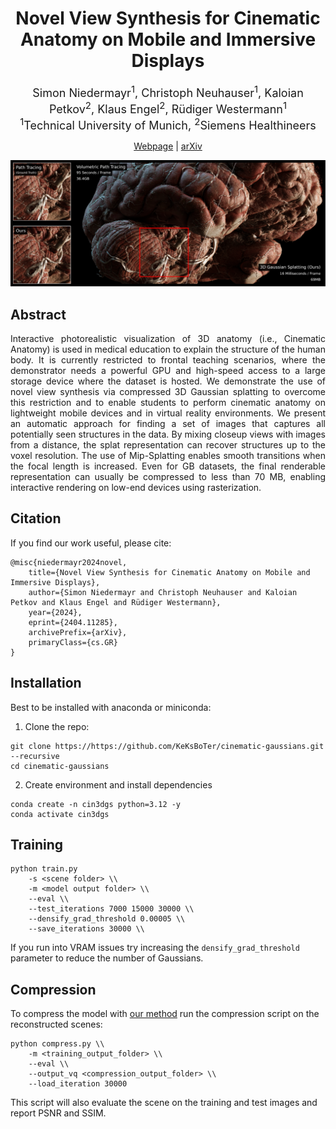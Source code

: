 
<div align="center" >

# Novel View Synthesis for Cinematic Anatomy on Mobile and Immersive Displays


<font size="4">
 Simon Niedermayr<sup>1</sup>, Christoph Neuhauser<sup>1</sup>, Kaloian Petkov<sup>2</sup>, Klaus Engel<sup>2</sup>, Rüdiger Westermann<sup>1</sup>

</font>
<br>

<font size="4">
<sup>1</sup>Technical University of Munich, <sup>2</sup>Siemens Healthineers 
</font>

<a href="https://keksboter.github.io/cinematic-gaussians/">Webpage</a> | <a href="https://arxiv.org/abs/2404.11285">arXiv</a> 

<img src="docs/static/img/preview.svg">

</div>

## Abstract
<div style="text-align:justify">
Interactive photorealistic visualization of 3D anatomy (i.e., Cinematic Anatomy) is used in medical education to explain the structure of the human body. It is currently restricted to frontal teaching scenarios, where the demonstrator needs a powerful GPU and high-speed access to a large storage device where the dataset is hosted. We demonstrate the use of novel view synthesis via compressed 3D Gaussian splatting to overcome this restriction and to enable students to perform cinematic anatomy on lightweight mobile devices and in virtual reality environments. We present an automatic approach for finding a set of images that captures all potentially seen structures in the data. By mixing closeup views with images from a distance, the splat representation can recover structures up to the voxel resolution. The use of Mip-Splatting enables smooth transitions when the focal length is increased. Even for GB datasets, the final renderable representation can usually be compressed to less than 70 MB, enabling interactive rendering on low-end devices using rasterization. 
</div>


## Citation
If you find our work useful, please cite:
```
@misc{niedermayr2024novel,
    title={Novel View Synthesis for Cinematic Anatomy on Mobile and Immersive Displays},
    author={Simon Niedermayr and Christoph Neuhauser and Kaloian Petkov and Klaus Engel and Rüdiger Westermann},
    year={2024},
    eprint={2404.11285},
    archivePrefix={arXiv},
    primaryClass={cs.GR}
}
```

## Installation

Best to be installed with anaconda or miniconda:

1. Clone the repo:
```
git clone https://https://github.com/KeKsBoTer/cinematic-gaussians.git --recursive
cd cinematic-gaussians
```

2. Create environment and install dependencies
```
conda create -n cin3dgs python=3.12 -y
conda activate cin3dgs
```

## Training

```
python train.py
    -s <scene folder> \\
    -m <model output folder> \\
    --eval \\
    --test_iterations 7000 15000 30000 \\
    --densify_grad_threshold 0.00005 \\
    --save_iterations 30000 \\
```

If you run into VRAM issues try increasing the `densify_grad_threshold` parameter to reduce the number of Gaussians.

## Compression

To compress the model with [our method](https://keksboter.github.io/c3dgs/) run the compression script on the reconstructed scenes:

```
python compress.py \\
    -m <training_output_folder> \\
    --eval \\
    --output_vq <compression_output_folder> \\
    --load_iteration 30000
```

This script will also evaluate the scene on the training and test images and report PSNR and SSIM.
